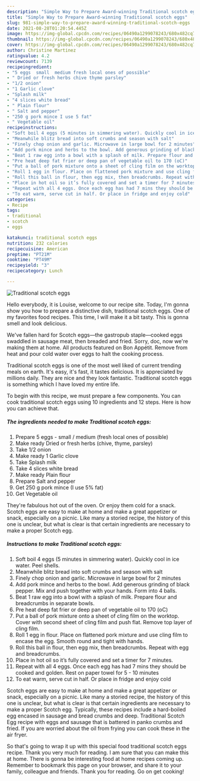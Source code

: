 ```yaml
---
description: "Simple Way to Prepare Award-winning Traditional scotch eggs"
title: "Simple Way to Prepare Award-winning Traditional scotch eggs"
slug: 981-simple-way-to-prepare-award-winning-traditional-scotch-eggs
date: 2021-08-28T01:20:54.445Z
image: https://img-global.cpcdn.com/recipes/06490a1299078243/680x482cq70/traditional-scotch-eggs-recipe-main-photo.jpg
thumbnail: https://img-global.cpcdn.com/recipes/06490a1299078243/680x482cq70/traditional-scotch-eggs-recipe-main-photo.jpg
cover: https://img-global.cpcdn.com/recipes/06490a1299078243/680x482cq70/traditional-scotch-eggs-recipe-main-photo.jpg
author: Christine Martinez
ratingvalue: 4.2
reviewcount: 7139
recipeingredient:
- "5 eggs  small  medium fresh local ones of possible"
- " Dried or fresh herbs chive thyme parsley"
- "1/2 onion"
- "1 Garlic clove"
- "Splash milk"
- "4 slices white bread"
- " Plain flour"
- " Salt and pepper"
- "250 g pork mince I use 5 fat"
- " Vegetable oil"
recipeinstructions:
- "Soft boil 4 eggs (5 minutes in simmering water). Quickly cool in ice water. Peel shells."
- "Meanwhile blitz bread into soft crumbs and season with salt"
- "Finely chop onion and garlic. Microwave in large bowl for 2 minutes"
- "Add pork mince and herbs to the bowl. Add generous grinding of black pepper. Mix and push together with your hands. Form into 4 balls."
- "Beat 1 raw egg into a bowl with a splash of milk. Prepare flour and breadcrumbs in separate bowls."
- "Pre heat deep fat frier or deep pan of vegetable oil to 170 (oC)"
- "Put a ball of pork mixture onto a sheet of cling film on the worktop. Cover with second sheet of cling film and push flat. Remove top layer of cling film."
- "Roll 1 egg in flour. Place on flattened pork mixture and use cling film to encase the egg. Smooth round and tight with hands."
- "Roll this ball in flour, then egg mix, then breadcrumbs. Repeat with egg and breadcrumbs."
- "Place in hot oil so it’s fully covered and set a timer for 7 minutes."
- "Repeat with all 4 eggs. Once each egg has had 7 mins they should be cooked and golden. Rest on paper towel for 5 - 10 minutes"
- "To eat warm, serve cut in half. Or place in fridge and enjoy cold"
categories:
- Recipe
tags:
- traditional
- scotch
- eggs

katakunci: traditional scotch eggs 
nutrition: 232 calories
recipecuisine: American
preptime: "PT21M"
cooktime: "PT49M"
recipeyield: "3"
recipecategory: Lunch

---
```



![Traditional scotch eggs](https://img-global.cpcdn.com/recipes/06490a1299078243/680x482cq70/traditional-scotch-eggs-recipe-main-photo.jpg)

Hello everybody, it is Louise, welcome to our recipe site. Today, I'm gonna show you how to prepare a distinctive dish, traditional scotch eggs. One of my favorites food recipes. This time, I will make it a bit tasty. This is gonna smell and look delicious.

We&#39;ve fallen hard for Scotch eggs—the gastropub staple—cooked eggs swaddled in sausage meat, then breaded and fried. Sorry, doc, now we&#39;re making them at home. All products featured on Bon Appétit. Remove from heat and pour cold water over eggs to halt the cooking process.

Traditional scotch eggs is one of the most well liked of current trending meals on earth. It's easy, it's fast, it tastes delicious. It is appreciated by millions daily. They are nice and they look fantastic. Traditional scotch eggs is something which I have loved my entire life.


To begin with this recipe, we must prepare a few components. You can cook traditional scotch eggs using 10 ingredients and 12 steps. Here is how you can achieve that.

<!--inarticleads1-->

##### The ingredients needed to make Traditional scotch eggs:

1. Prepare 5 eggs - small / medium (fresh local ones of possible)
1. Make ready  Dried or fresh herbs (chive, thyme, parsley)
1. Take 1/2 onion
1. Make ready 1 Garlic clove
1. Take Splash milk
1. Take 4 slices white bread
1. Make ready  Plain flour
1. Prepare  Salt and pepper
1. Get 250 g pork mince (I use 5% fat)
1. Get  Vegetable oil


They&#39;re fabulous hot out of the oven. Or enjoy them cold for a snack. Scotch eggs are easy to make at home and make a great appetizer or snack, especially on a picnic. Like many a storied recipe, the history of this one is unclear, but what is clear is that certain ingredients are necessary to make a proper Scotch egg. 

<!--inarticleads2-->

##### Instructions to make Traditional scotch eggs:

1. Soft boil 4 eggs (5 minutes in simmering water). Quickly cool in ice water. Peel shells.
1. Meanwhile blitz bread into soft crumbs and season with salt
1. Finely chop onion and garlic. Microwave in large bowl for 2 minutes
1. Add pork mince and herbs to the bowl. Add generous grinding of black pepper. Mix and push together with your hands. Form into 4 balls.
1. Beat 1 raw egg into a bowl with a splash of milk. Prepare flour and breadcrumbs in separate bowls.
1. Pre heat deep fat frier or deep pan of vegetable oil to 170 (oC)
1. Put a ball of pork mixture onto a sheet of cling film on the worktop. Cover with second sheet of cling film and push flat. Remove top layer of cling film.
1. Roll 1 egg in flour. Place on flattened pork mixture and use cling film to encase the egg. Smooth round and tight with hands.
1. Roll this ball in flour, then egg mix, then breadcrumbs. Repeat with egg and breadcrumbs.
1. Place in hot oil so it’s fully covered and set a timer for 7 minutes.
1. Repeat with all 4 eggs. Once each egg has had 7 mins they should be cooked and golden. Rest on paper towel for 5 - 10 minutes
1. To eat warm, serve cut in half. Or place in fridge and enjoy cold


Scotch eggs are easy to make at home and make a great appetizer or snack, especially on a picnic. Like many a storied recipe, the history of this one is unclear, but what is clear is that certain ingredients are necessary to make a proper Scotch egg. Typically, these recipes include a hard-boiled egg encased in sausage and bread crumbs and deep. Traditional Scotch Egg recipe with eggs and sausage that is battered in panko crumbs and fried. If you are worried about the oil from frying you can cook these in the air fryer. 

So that's going to wrap it up with this special food traditional scotch eggs recipe. Thank you very much for reading. I am sure that you can make this at home. There is gonna be interesting food at home recipes coming up. Remember to bookmark this page on your browser, and share it to your family, colleague and friends. Thank you for reading. Go on get cooking!
